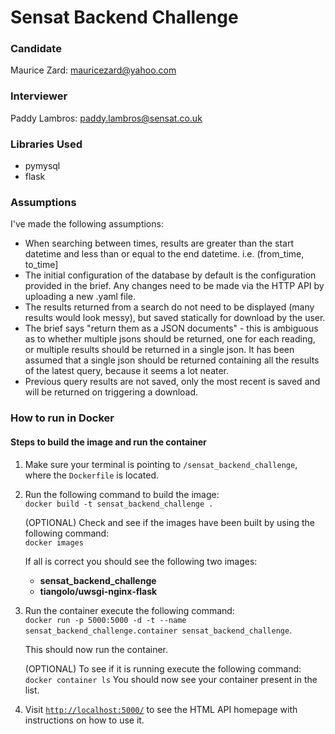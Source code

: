 # Sensat Backend Challenge

### Candidate
Maurice Zard: mauricezard@yahoo.com  

### Interviewer
Paddy Lambros: paddy.lambros@sensat.co.uk

### Libraries Used
* pymysql
* flask

### Assumptions
I've made the following assumptions:
* When searching between times, results are greater than the start datetime and less than or equal to the end datetime.
i.e. (from_time, to_time]
* The initial configuration of the database by default is the configuration provided in the brief. Any changes need to 
be made via the HTTP API by uploading a new .yaml file.
* The results returned from a search do not need to be displayed (many results would look messy), but saved statically 
for download by the user. 
* The brief says "return them as a JSON documents" - this is ambiguous as to whether multiple jsons should be returned, 
one for each reading, or multiple results should be returned in a single json. It has been assumed that a single json 
should be returned containing all the results of the latest query, because it seems a lot neater.
* Previous query results are not saved, only the most recent is saved and will be returned on triggering a download.
 

### How to run in Docker

#### Steps to build the image and run the container
1. Make sure your terminal is pointing to `/sensat_backend_challenge`, where the `Dockerfile` is located.

2. Run the following command to build the image:  
`docker build -t sensat_backend_challenge .` 

    (OPTIONAL) Check and see if the images have been built by using the following command:  
    `docker images`

    If all is correct you should see the following two images:
    * **sensat_backend_challenge**
    * **tiangolo/uwsgi-nginx-flask**

3. Run the container execute the following command:  
`docker run -p 5000:5000 -d -t --name sensat_backend_challenge.container sensat_backend_challenge`. 

    This should now run the container.  
    
    (OPTIONAL) To see if it is running execute the following command:  
    `docker container ls`
    You should now see your container present in the list.
4. Visit [`http://localhost:5000/`](http://localhost:5000/) to see the HTML API homepage with instructions on how to use it.
